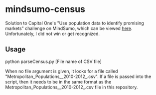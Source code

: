 mindsumo-census
===============

Solution to Capital One's "Use population data to identify promising markets" challenge on MindSumo, which can be viewed [here](https://www.mindsumo.com/contests/200). Unfortunately, I did not win or get recognized.

Usage
------
python parseCensus.py [File name of CSV file]

When no file argument is given, it looks for a file called "Metropolitan_Populations__2010-2012_.csv". If a file is passed into the script, then it needs to be in the same format as the Metropolitan_Populations__2010-2012_.csv file in this repository.

